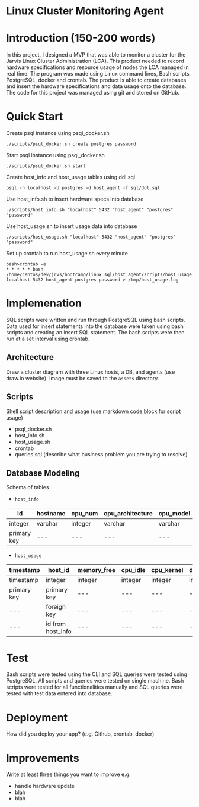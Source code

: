 # Linux Cluster Monitoring Agent
# Introduction (150-200 words)
In this project, I designed a MVP that was able to monitor a cluster for the Jarvis Linux Cluster Administration (LCA). This product needed to record hardware specifications and resource usage of nodes the LCA managed in real time. The program was made using Linux command lines, Bash scripts, PostgreSQL, docker and crontab. The product is able to create databases and insert the hardware specifications and data usage onto the database. The code for this project was managed using git and stored on GitHub.

# Quick Start
Create psql instance using psql_docker.sh
```
./scripts/psql_docker.sh create postgres password
```
Start psql instance using psql_docker.sh
```
./scripts/psql_docker.sh start
```
Create host_info and host_usage tables using ddl.sql
```
psql -h localhost -U postgres -d host_agent -f sql/ddl.sql
```
Use host_info.sh to insert hardware specs into database
```
./scripts/host_info.sh "localhost" 5432 "host_agent" "postgres" "password"
```
Use host_usage.sh to insert usage data into database
```
./scripts/host_usage.sh "localhost" 5432 "host_agent" "postgres" "password"
```
Set up crontab to run host_usage.sh every minute
```
bash>crontab -e
* * * * * bash /home/centos/dev/jrvs/bootcamp/linux_sql/host_agent/scripts/host_usage.sh localhost 5432 host_agent postgres password > /tmp/host_usage.log
```

# Implemenation
SQL scripts were written and run through PostgreSQL using bash scripts. Data used for insert statements into the database were taken using bash scripts and creating an insert SQL statement. The bash scripts were then run at a set interval using crontab.

## Architecture
Draw a cluster diagram with three Linux hosts, a DB, and agents (use draw.io website). Image must be saved to the `assets` directory.

## Scripts
Shell script description and usage (use markdown code block for script usage)
- psql_docker.sh
- host_info.sh
- host_usage.sh
- crontab
- queries.sql (describe what business problem you are trying to resolve)

## Database Modeling
Schema of tables
- `host_info`

|id|hostname|cpu_num|cpu_architecture|cpu_model|cpu_mhz|l2_cache|total_mem|timestamp|
|---|---|---|---|---|---|---|---|---|
|integer|varchar|integer|varchar|varchar|varchar|int|timestamp|
|primary key|---|---|---|---|---|---|---|---|

- `host_usage`

|timestamp|host_id|memory_free|cpu_idle|cpu_kernel|disk_io|disk_available|
|---|---|---|---|---|---|---|
|timestamp|integer|integer|integer|integer|integer|integer|
|primary key|primary key|---|---|---|---|---|
|---|foreign key|---|---|---|---|---|
|---|id from host_info|---|---|---|---|---|

# Test
Bash scripts were tested using the CLI and SQL queries were tested using PostgreSQL. All scripts and queries were tested on single machine. Bash scripts were tested for all functionalities manually and SQL queries were tested with test data entered into database.

# Deployment
How did you deploy your app? (e.g. Github, crontab, docker)

# Improvements
Write at least three things you want to improve 
e.g. 
- handle hardware update 
- blah
- blah
